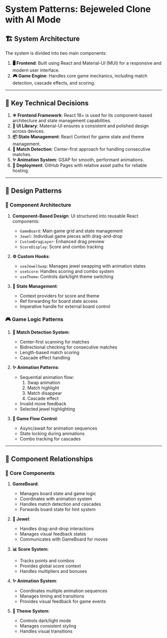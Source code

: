 # System Patterns: Bejeweled Clone with AI Mode

## 🏗️ System Architecture
The system is divided into two main components:
1. **🖥️ Frontend**: Built using React and Material-UI (MUI) for a responsive and modern user interface.
2. **🎮 Game Engine**: Handles core game mechanics, including match detection, cascade effects, and scoring.

---

## 🔑 Key Technical Decisions
1. **⚛️ Frontend Framework**: React 18+ is used for its component-based architecture and state management capabilities.
2. **🎨 UI Library**: Material-UI ensures a consistent and polished design across devices.
3. **📦 State Management**: React Context for game state and theme management.
4. **🎯 Match Detection**: Center-first approach for handling consecutive matches.
5. **✨ Animation System**: GSAP for smooth, performant animations.
6. **🚀 Deployment**: GitHub Pages with relative asset paths for reliable hosting.

---

## 🧩 Design Patterns

### 🧱 Component Architecture
1. **Component-Based Design**: UI structured into reusable React components:
   - `GameBoard`: Main game grid and state management
   - `Jewel`: Individual game pieces with drag-and-drop
   - `CustomDragLayer`: Enhanced drag preview
   - `ScoreDisplay`: Score and combo tracking

2. **⚙️ Custom Hooks**:
   - `useJewelSwap`: Manages jewel swapping with animation states
   - `useScore`: Handles scoring and combo system
   - `useTheme`: Controls dark/light theme switching

3. **🔄 State Management**:
   - Context providers for score and theme
   - Ref forwarding for board state access
   - Imperative handle for external board control

### 🎮 Game Logic Patterns

1. **🎯 Match Detection System**:
   - Center-first scanning for matches
   - Bidirectional checking for consecutive matches
   - Length-based match scoring
   - Cascade effect handling

2. **✨ Animation Patterns**:
   - Sequential animation flow:
     1. Swap animation
     2. Match highlight
     3. Match disappear
     4. Cascade effect
   - Invalid move feedback
   - Selected jewel highlighting

3. **🔄 Game Flow Control**:
   - Async/await for animation sequences
   - State locking during animations
   - Combo tracking for cascades

---

## 🔗 Component Relationships

### 🎲 Core Components
1. **GameBoard**:
   - Manages board state and game logic
   - Coordinates with animation system
   - Handles match detection and cascades
   - Forwards board state for hint system

2. **💎 Jewel**:
   - Handles drag-and-drop interactions
   - Manages visual feedback states
   - Communicates with GameBoard for moves

3. **📊 Score System**:
   - Tracks points and combos
   - Provides global score context
   - Handles multipliers and bonuses

4. **✨ Animation System**:
   - Coordinates multiple animation sequences
   - Manages timing and transitions
   - Provides visual feedback for game events

5. **🎨 Theme System**:
   - Controls dark/light mode
   - Manages consistent styling
   - Handles visual transitions
